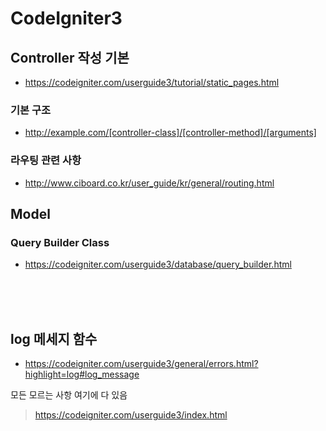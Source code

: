 # CodeIgniter3

## Controller 작성 기본
- https://codeigniter.com/userguide3/tutorial/static_pages.html

### 기본 구조
- http://example.com/[controller-class]/[controller-method]/[arguments]

### 라우팅 관련 사항
- http://www.ciboard.co.kr/user_guide/kr/general/routing.html


## Model
### Query Builder Class
- https://codeigniter.com/userguide3/database/query_builder.html

<br>
<br>
<br>

## log 메세지 함수
- https://codeigniter.com/userguide3/general/errors.html?highlight=log#log_message


모든 모르는 사항 여기에 다 있음
> https://codeigniter.com/userguide3/index.html